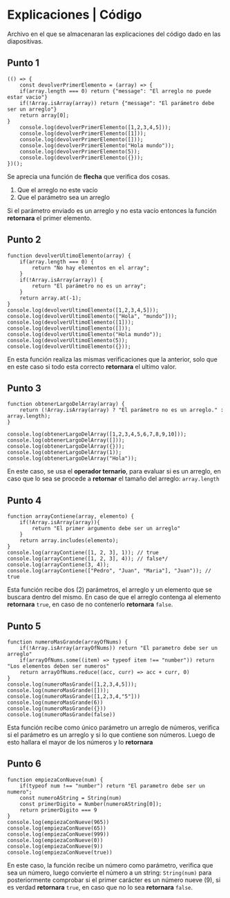 # Explicaciones | Código

Archivo en el que se almacenaran las explicaciones del código dado en las diapositivas.

## Punto 1

```
(() => {
    const devolverPrimerElemento = (array) => {
    if(array.length === 0) return {"message": "El arreglo no puede estar vacio"}
    if(!Array.isArray(array)) return {"message": "El parámetro debe ser un arreglo"}
    return array[0];
}
    console.log(devolverPrimerElemento([1,2,3,4,5]));
    console.log(devolverPrimerElemento([1]));
    console.log(devolverPrimerElemento([]));
    console.log(devolverPrimerElemento("Hola mundo"));
    console.log(devolverPrimerElemento(5));
    console.log(devolverPrimerElemento({}));
})();
```

Se aprecia una función de **flecha** que verifica dos cosas.

1. Que el arreglo no este vacío
2. Que el parámetro sea un arreglo

Si el parámetro enviado es un arreglo y no esta vacío entonces la función **retornara** el primer elemento.

## Punto 2

```
function devolverUltimoElemento(array) {
    if(array.length === 0) {
        return "No hay elementos en el array";
    }
    if(!Array.isArray(array)) {
        return "El parámetro no es un array";
    }
    return array.at(-1);
}
console.log(devolverUltimoElemento([1,2,3,4,5]));
console.log(devolverUltimoElemento(["Hola", "mundo"]));
console.log(devolverUltimoElemento([1]));
console.log(devolverUltimoElemento([]));
console.log(devolverUltimoElemento("Hola mundo"));
console.log(devolverUltimoElemento(5));
console.log(devolverUltimoElemento({}));
```

En esta función realiza las mismas verificaciones que la anterior, solo que en este caso si todo esta correcto **retornara** el ultimo valor.

## Punto 3

```
function obtenerLargoDelArray(array) {
    return (!Array.isArray(array) ? "El parámetro no es un arreglo." : array.length);
}

console.log(obtenerLargoDelArray([1,2,3,4,5,6,7,8,9,10]));
console.log(obtenerLargoDelArray([]));
console.log(obtenerLargoDelArray({}));
console.log(obtenerLargoDelArray(1));
console.log(obtenerLargoDelArray("Hola"));
```

En este caso, se usa el **operador ternario**, para evaluar si es un arreglo, en caso que lo sea se procede a **retornar** el tamaño del arreglo: `array.length`

## Punto 4

```
function arrayContiene(array, elemento) {
    if(!Array.isArray(array)){
        return "El primer argumento debe ser un arreglo"
    }
    return array.includes(elemento);
}
console.log(arrayContiene([1, 2, 3], 1)); // true
console.log(arrayContiene([1, 2, 3], 4)); // false*/
console.log(arrayContiene(3, 4));
console.log(arrayContiene(["Pedro", "Juan", "Maria"], "Juan")); // true
```

Esta función recibe dos (2) parámetros, el arreglo y un elemento que se buscara dentro del mismo.
En caso de que el arreglo contenga al elemento **retornara** `true`, en caso de no contenerlo **retornara** `false`.

## Punto 5

```
function numeroMasGrande(arrayOfNums) {
    if(!Array.isArray(arrayOfNums)) return "El parametro debe ser un arreglo"
    if(arrayOfNums.some((item) => typeof item !== "number")) return "Los elementos deben ser numeros"
    return arrayOfNums.reduce((acc, curr) => acc + curr, 0)
}
console.log(numeroMasGrande([1,2,3,4,5]));
console.log(numeroMasGrande([]));
console.log(numeroMasGrande([1,2,3,4,"5"]))
console.log(numeroMasGrande(6))
console.log(numeroMasGrande({}))
console.log(numeroMasGrande(false))
```

Esta función recibe como único parámetro un arreglo de números, verifica si el parámetro es un arreglo y si lo que contiene son números.
Luego de esto hallara el mayor de los números y lo **retornara**

## Punto 6

```
function empiezaConNueve(num) {
    if(typeof num !== "number") return "El parametro debe ser un numero";
    const numeroAString = String(num)
    const primerDigito = Number(numeroAString[0]);
    return primerDigito === 9
}
console.log(empiezaConNueve(965))
console.log(empiezaConNueve(65))
console.log(empiezaConNueve(999))
console.log(empiezaConNueve(0))
console.log(empiezaConNueve(9))
console.log(empiezaConNueve(true))
```

En este caso, la función recibe un número como parámetro, verifica que sea un número, luego convierte el número a un string: `String(num)` para posteriormente comprobar si el primer carácter es un número nueve (9), si es verdad **retornara** `true`, en caso que no lo sea **retornara** `false`.
